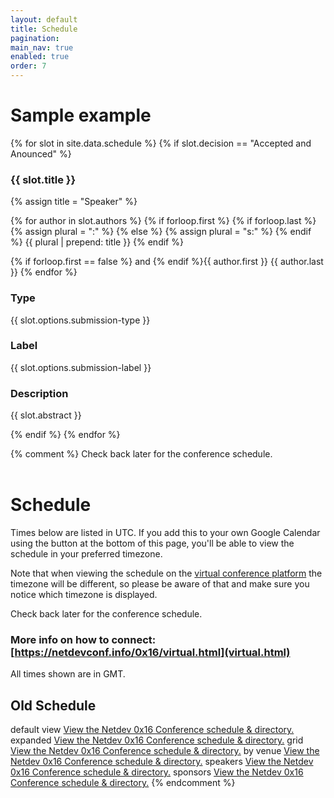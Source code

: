 ```yaml
---
layout: default
title: Schedule
pagination:
main_nav: true
enabled: true
order: 7
---
```


# Sample example

{% for slot in site.data.schedule %}
{% if slot.decision == "Accepted and Anounced" %}

### {{ slot.title }}
  {% assign title = "Speaker" %}

  {% for author in slot.authors %}
  {% if forloop.first %}
  {% if forloop.last %}
  {% assign plural = ":" %}
  {% else %}
  {% assign plural = "s:" %}
  {% endif %}
  {{ plural | prepend: title }}
  {% endif %}

  {% if forloop.first == false %} and {% endif %}{{ author.first }} {{ author.last }}
  {% endfor %}

### Type
{{ slot.options.submission-type }}

### Label
{{ slot.options.submission-label }}

### Description
{{ slot.abstract }}

{% endif %}
{% endfor %}

{% comment %}
Check back later for the conference schedule.
<br><br>

# Schedule

Times below are listed in UTC. If you add this to your own Google Calendar using the button at the bottom of this page, you'll be able to view the schedule in your preferred timezone.  
  
Note that when viewing the schedule on the [virtual conference platform](virtual.html) the timezone will be different, so please be aware of that and make sure you notice which timezone is displayed.

Check back later for the conference schedule.  
  

### More info on how to connect: [https://netdevconf.info/0x16/virtual.html](virtual.html)  
  
All times shown are in GMT.

  

## Old Schedule

default view [View the Netdev 0x16 Conference schedule &
directory.](//netdev0x16.sched.com/) expanded [View the Netdev 0x16 Conference
schedule & directory.](//netdev0x16.sched.com/list/descriptions/) grid [View
the Netdev 0x16 Conference schedule & directory.](//netdev0x16.sched.com/grid/)
by venue [View the Netdev 0x16 Conference schedule &
directory.](//netdev0x16.sched.com/venues/) speakers [View the Netdev 0x16
Conference schedule & directory.](//netdev0x16.sched.com/directory/speakers)
sponsors [View the Netdev 0x16 Conference schedule &
directory.](//netdev0x16.sched.com/directory/sponsors)
{% endcomment %}

